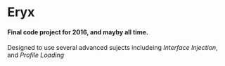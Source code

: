# Eryx
#### Final code project for 2016, and mayby all time.

Designed to use several advanced sujects includeing *Interface Injection*, and *Profile Loading*

